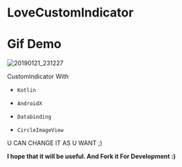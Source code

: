 # LoveCustomIndicator


# Gif Demo

![20190121_231227](https://user-images.githubusercontent.com/26750131/51496424-ba9daa80-1d8d-11e9-823f-c25cc57d49bc.gif)





CustomIndicator With 

- ```Kotlin``` 

- ```AndroidX``` 

- ```Databinding```

- ```CircleImageView```




U CAN CHANGE IT AS U WANT ;)

__I hope that it will be useful. And Fork it For Development :)__

